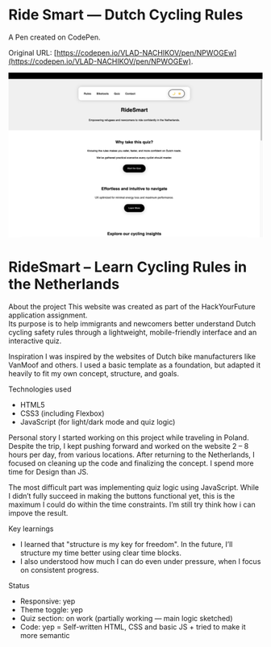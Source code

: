 # Ride Smart — Dutch Cycling Rules

A Pen created on CodePen.

Original URL: [https://codepen.io/VLAD-NACHIKOV/pen/NPWOGEw](https://codepen.io/VLAD-NACHIKOV/pen/NPWOGEw).

![RideSmart Screenshot](screenshot.png)

# RideSmart – Learn Cycling Rules in the Netherlands

 About the project
This website was created as part of the HackYourFuture application assignment.  
Its purpose is to help immigrants and newcomers better understand Dutch cycling safety rules through a lightweight, mobile-friendly interface and an interactive quiz.

Inspiration
I was inspired by the websites of Dutch bike manufacturers like VanMoof and others. I used a basic template as a foundation, but adapted it heavily to fit my own concept, structure, and goals.

 Technologies used
- HTML5
- CSS3 (including Flexbox)
- JavaScript (for light/dark mode and quiz logic) 

Personal story
I started working on this project while traveling in Poland. Despite the trip, I kept pushing forward and worked on the website 2 – 8 hours per day, from various locations. After returning to the Netherlands, I focused on cleaning up the code and finalizing the concept. I spend more time for Design than JS. 

The most difficult part was implementing quiz logic using JavaScript. While I didn’t fully succeed in making the buttons functional yet, this is the maximum I could do within the time constraints. I’m still try think how i can impove the result.

 Key learnings
- I learned that "structure is my key for freedom".  In the future, I’ll structure my time better using clear time blocks.
- I also understood how much I can do even under pressure, when I focus on consistent progress.

 Status
- Responsive: yep
- Theme toggle: yep  
- Quiz section: on work (partially working — main logic sketched)
- Code: yep = Self-written HTML, CSS and basic JS + tried to make it more semantic
